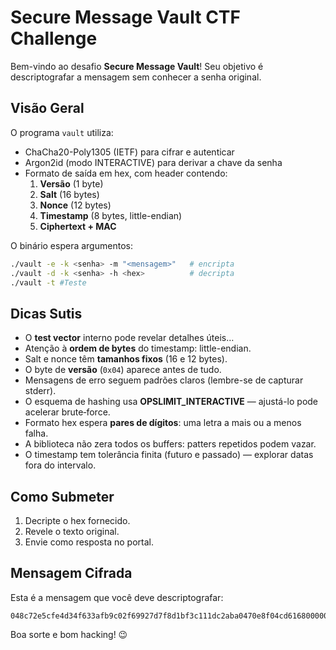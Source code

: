 # Secure Message Vault CTF Challenge

Bem-vindo ao desafio **Secure Message Vault**! Seu objetivo é descriptografar a mensagem sem conhecer a senha original.

## Visão Geral

O programa `vault` utiliza:

- ChaCha20-Poly1305 (IETF) para cifrar e autenticar
- Argon2id (modo INTERACTIVE) para derivar a chave da senha
- Formato de saída em hex, com header contendo:
  1. **Versão** (1 byte)
  2. **Salt** (16 bytes)
  3. **Nonce** (12 bytes)
  4. **Timestamp** (8 bytes, little-endian)
  5. **Ciphertext + MAC**

O binário espera argumentos:

```bash
./vault -e -k <senha> -m "<mensagem>"   # encripta
./vault -d -k <senha> -h <hex>          # decripta
./vault -t #Teste
```

## Dicas Sutis

- O **test vector** interno pode revelar detalhes úteis…
- Atenção à **ordem de bytes** do timestamp: little-endian.
- Salt e nonce têm **tamanhos fixos** (16 e 12 bytes).
- O byte de **versão** (`0x04`) aparece antes de tudo.
- Mensagens de erro seguem padrões claros (lembre-se de capturar stderr).
- O esquema de hashing usa **OPSLIMIT\_INTERACTIVE** — ajustá-lo pode acelerar brute‑force.
- Formato hex espera **pares de dígitos**: uma letra a mais ou a menos falha.
- A biblioteca não zera todos os buffers: patters repetidos podem vazar.
- O timestamp tem tolerância finita (futuro e passado) — explorar datas fora do intervalo.

## Como Submeter

1. Decripte o hex fornecido.
2. Revele o texto original.
3. Envie como resposta no portal.

## Mensagem Cifrada

Esta é a mensagem que você deve descriptografar:

```
048c72e5cfe4d34f633afb9c02f69927d7f8d1bf3c111dc2aba0470e8f04cd616800000000c5da021cc8c91ea92dcc1f6b6eec8ae4a4b0130b498ecda4791c314c0de81a1ed265ecf734f6140238f624be13b9178a4a6f66beff24caddaae945f66dd3f430f0a44906b495793b93b5e353c96612858a919ef92997e8eab5a3add21f319686e
```

Boa sorte e bom hacking! 😉

